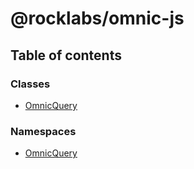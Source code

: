 # @rocklabs/omnic-js

## Table of contents

### Classes

- [OmnicQuery](classes/OmnicQuery.md)

### Namespaces

- [OmnicQuery](modules/OmnicQuery-1.md)
